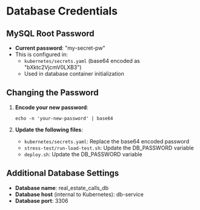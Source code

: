 # Database Credentials

## MySQL Root Password
- **Current password**: "my-secret-pw"
- This is configured in:
  - `kubernetes/secrets.yaml` (base64 encoded as "bXktc2VjcmV0LXB3")
  - Used in database container initialization

## Changing the Password
1. **Encode your new password**:
   ```
   echo -n 'your-new-password' | base64
   ```

2. **Update the following files**:
   - `kubernetes/secrets.yaml`: Replace the base64 encoded password
   - `stress-test/run-load-test.sh`: Update the DB_PASSWORD variable
   - `deploy.sh`: Update the DB_PASSWORD variable

## Additional Database Settings
- **Database name**: real_estate_calls_db
- **Database host** (internal to Kubernetes): db-service
- **Database port**: 3306
